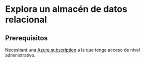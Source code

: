 # Explora un almacén de datos relacional

## Prerequisitos
Necesitará una [Azure subscription](https://azure.microsoft.com/free) a la que tenga acceso de nivel administrativo.
